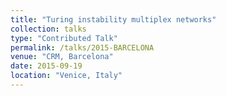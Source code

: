 ```yaml
---
title: "Turing instability multiplex networks"
collection: talks
type: "Contributed Talk"
permalink: /talks/2015-BARCELONA
venue: "CRM, Barcelona"
date: 2015-09-19
location: "Venice, Italy"
---
```

